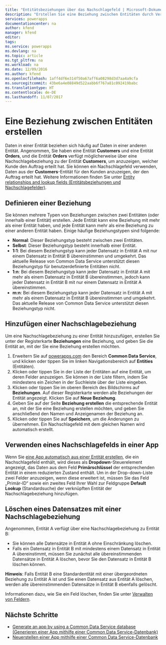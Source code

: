 ```yaml
---
title: "Entitätsbeziehungen über das Nachschlagefeld | Microsoft-Dokumentation"
description: "Erstellen Sie eine Beziehung zwischen Entitäten durch Verwenden eines Nachschlagefelds."
services: powerapps
documentationcenter: na
author: kfend
manager: kfend
editor: 
tags: 
ms.service: powerapps
ms.devlang: na
ms.topic: article
ms.tgt_pltfrm: na
ms.workload: na
ms.date: 12/09/2016
ms.author: kfend
ms.openlocfilehash: 1aff4df6e314f50a67aff6a08298d3d7aa4a9cfa
ms.sourcegitcommit: 43be6a4e08849d522aabb6f767a81c092419babc
ms.translationtype: HT
ms.contentlocale: de-DE
ms.lasthandoff: 11/07/2017
---
```

# <a name="build-a-relationship-between-entities"></a>Eine Beziehung zwischen Entitäten erstellen
Daten in einer Entität beziehen sich häufig auf Daten in einer anderen Entität. Angenommen, Sie haben eine Entität **Customers** und eine Entität **Orders**, und die Entität **Orders** verfügt möglicherweise über eine Nachschlagebeziehung zu der Entität **Customers**, um anzuzeigen, welcher Kunde den Auftrag erteilt hat. Sie können ein Nachschlagefeld verwenden, Daten aus der **Customers**-Entität für den Kunden anzuzeigen, der den Auftrag erteilt hat. Weitere Informationen finden Sie unter [Entity relationships and lookup fields (Entitätsbeziehungen und Nachschlagefelder)](https://docs.microsoft.com/en-us/common-data-service/entity-reference/relationships).

## <a name="define-a-relationship"></a>Definieren einer Beziehung
Sie können mehrere Typen von Beziehungen zwischen zwei Entitäten (oder innerhalb einer Entität) erstellen. Jede Entität kann eine Beziehung mit mehr als einer Entität haben, und jede Entität kann mehr als eine Beziehung zu einer anderen Entität haben. Einige häufige Beziehungstypen sind folgende:

* **Normal**: Dieser Beziehungstyp besteht zwischen zwei Entitäten.
* **Selbst**: Dieser Beziehungstyp besteht innerhalb einer Entität.
* **1:1**: Bei diesem Beziehungstyp kann jeder Datensatz in Entität A mit nur einem Datensatz in Entität B übereinstimmen und umgekehrt. Das aktuelle Release von Common Data Service unterstützt diesen Beziehungstyp für benutzerdefinierte Entitäten nicht.
* **1:n**: Bei diesem Beziehungstyp kann jeder Datensatz in Entität A mit mehr als einem Datensatz in Entität B übereinstimmen, jedoch kann jeder Datensatz in Entität B mit nur einem Datensatz in Entität A übereinstimmen.
* **m:n**: Bei diesem Beziehungstyp kann jeder Datensatz in Entität A mit mehr als einem Datensatz in Entität B übereinstimmen und umgekehrt. Das aktuelle Release von Common Data Service unterstützt diesen Beziehungstyp nicht.

## <a name="add-a-lookup-relation"></a>Hinzufügen einer Nachschlagebeziehung
Um eine Nachschlagebeziehung zu einer Entität hinzuzufügen, erstellen Sie unter der Registerkarte **Beziehungen** eine Beziehung, und geben Sie die Entität an, mit der Sie eine Beziehung erstellen möchten.

1. Erweitern Sie auf [powerapps.com](https://web.powerapps.com) den Bereich **Common Data Service**, und klicken oder tippen Sie im linken Navigationsbereich auf **Entities** (Entitäten).
2. Klicken oder tippen Sie in der Liste der Entitäten auf eine Entität, um deren Felder anzuzeigen. Sie können in der Liste filtern, indem Sie mindestens ein Zeichen in der Suchleiste über der Liste eingeben.
3. Klicken oder tippen Sie im oberen Bereich des Bildschirms auf **Beziehungen**. Auf dieser Registerkarte werden alle Beziehungen der Entität angezeigt. Klicken Sie auf **Neue Beziehung**.
4. Geben Sie auf der Seite **Beziehung erstellen** die entsprechende Entität an, mit der Sie eine Beziehung erstellen möchten, und geben Sie anschließend den Namen und Anzeigenamen der Beziehung an.
5. Klicken oder tippen Sie auf **Speichern**, um die Änderungen zu übernehmen. Ein Nachschlagefeld mit dem gleichen Namen wird automatisch erstellt.

## <a name="use-a-lookup-field-in-an-app"></a>Verwenden eines Nachschlagefelds in einer App
Wenn Sie [eine App automatisch aus einer Entität erstellen](data-platform-create-app.md), die ein Nachschlagefeld enthält, wird dieses als **Dropdown**-Steuerelement angezeigt, das Daten aus dem Feld **Primärschlüssel** der entsprechenden Entität in einem reduzierten Zustand enthält. Um in der Drop-down-Liste zwei Felder anzuzeigen, wenn diese erweitert ist, müssen Sie das Feld „Primär-ID“ sowie ein zweites Feld Ihrer Wahl zur Feldgruppe **Default Lookup** (Standardsuche) der verknüpften Entität der Nachschlagebeziehung hinzufügen.

## <a name="delete-a-record-with-a-lookup-relation"></a>Löschen eines Datensatzes mit einer Nachschlagebeziehung
Angenommen, Entität A verfügt über eine Nachschlagebeziehung zu Entität B:

* Sie können alle Datensätze in Entität A ohne Einschränkung löschen.
* Falls ein Datensatz in Entität B mit mindestens einem Datensatz in Entität A übereinstimmt, müssen Sie zunächst alle übereinstimmenden Datensätze in Entität A löschen, bevor Sie den Datensatz in Entität B löschen können.

**Hinweis**: Falls Entität B eine Standardentität mit einer übergeordneten Beziehung zu Entität A ist und Sie einen Datensatz aus Entität A löschen, werden alle übereinstimmenden Datensätze in Entität B ebenfalls gelöscht.

Informationen dazu, wie Sie ein Feld löschen, finden Sie unter [Verwalten von Feldern](data-platform-manage-fields.md).

## <a name="next-steps"></a>Nächste Schritte
* [Generate an app by using a Common Data Service database (Generieren einer App mithilfe einer Common Data Service-Datenbank)](data-platform-create-app.md)
* [Neuerstellen einer App mithilfe einer Common Data Service-Datenbank](data-platform-create-app-scratch.md)

